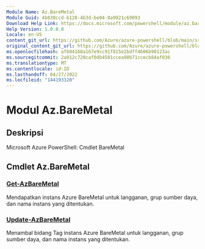 ```yaml
---
Module Name: Az.BareMetal
Module Guid: 4b038ccd-b128-4b3d-be04-8a9921c69093
Download Help Link: https://docs.microsoft.com/powershell/module/az.baremetal
Help Version: 1.0.0.0
Locale: en-US
content_git_url: https://github.com/Azure/azure-powershell/blob/main/src/BareMetal/help/Az.BareMetal.md
original_content_git_url: https://github.com/Azure/azure-powershell/blob/main/src/BareMetal/help/Az.BareMetal.md
ms.openlocfilehash: af604168a167e9cc91f815e2bdff4606b90123ac
ms.sourcegitcommit: 2a912c720caf0db4501ccea98b71ccecb84af036
ms.translationtype: MT
ms.contentlocale: id-ID
ms.lasthandoff: 04/27/2022
ms.locfileid: "144193320"
---
```

# Modul Az.BareMetal
## Deskripsi
Microsoft Azure PowerShell: Cmdlet BareMetal

## Cmdlet Az.BareMetal
### [Get-AzBareMetal](Get-AzBareMetal.md)
Mendapatkan instans Azure BareMetal untuk langganan, grup sumber daya, dan nama instans yang ditentukan.

### [Update-AzBareMetal](Update-AzBareMetal.md)
Menambal bidang Tag instans Azure BareMetal untuk langganan, grup sumber daya, dan nama instans yang ditentukan.

